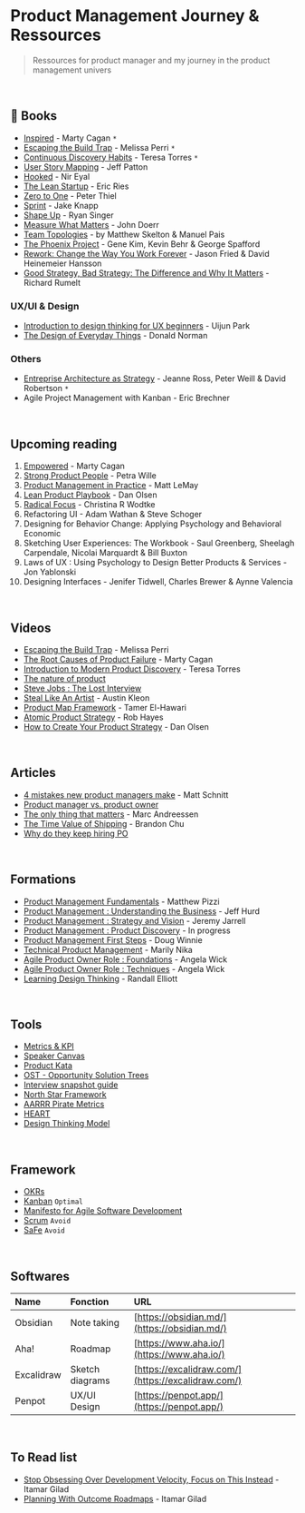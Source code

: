 # Product Management Journey & Ressources

> Ressources for product manager and my journey in the product management univers

<br>

## &#128215; Books

- [Inspired](https://amzn.to/45HBSaC) - Marty Cagan `*`
- [Escaping the Build Trap](https://amzn.to/3OCL8ad) - Melissa Perri `*`
- [Continuous Discovery Habits](https://amzn.to/3tF8G6o) - Teresa Torres `*`
- [User Story Mapping](https://amzn.to/44PptkO) -  Jeff Patton
- [Hooked](https://amzn.to/3KlvKN7) - Nir Eyal
- [The Lean Startup](https://amzn.to/3Ohzu3h) - Eric Ries
- [Zero to One](https://amzn.to/47bmG7h) - Peter Thiel
- [Sprint](https://amzn.to/3qlz83D) - Jake Knapp
- [Shape Up](https://basecamp.com/shapeup) - Ryan Singer
- [Measure What Matters](https://amzn.to/3DBTkRN) - John Doerr
- [Team Topologies](https://www.amazon.ca/Team-Topologies-Organizing-Business-Technology/dp/1942788819) - by Matthew Skelton & Manuel Pais
- [The Phoenix Project](https://www.amazon.ca/Phoenix-Project-DevOps-Helping-Business/dp/1942788290) - Gene Kim, Kevin Behr & George Spafford
- [Rework: Change the Way You Work Forever](https://basecamp.com/books/rework) - Jason Fried & David Heinemeier Hansson
- [Good Strategy, Bad Strategy: The Difference and Why It Matters](https://www.amazon.ca/Good-Strategy-Bad-Difference-Matters/dp/0307886239) - Richard Rumelt

### UX/UI & Design

- [Introduction to design thinking for UX beginners](https://www.amazon.ca/Introduction-Design-Thinking-Beginners-Experience/dp/B0BYM4LZ6Y) - Uijun Park
- [The Design of Everyday Things](https://amzn.to/3YoubUn) - Donald Norman

### Others
- [Entreprise Architecture as Strategy](https://www.amazon.ca/Enterprise-Architecture-Strategy-Foundation-Execution/dp/1591398398/ref=sr_1_1?crid=3D9P79G85WO0P&keywords=enterprise+architecture+as+strategy&qid=1708191026&s=books&sprefix=entreprise+architecture+as+strategy+%2Cstripbooks%2C59&sr=1-1) - Jeanne Ross, Peter Weill & David Robertson `*`
- Agile Project Management with Kanban - Eric Brechner

<br>

## Upcoming reading
1. [Empowered]() - Marty Cagan
2. [Strong Product People]() - Petra Wille
3. [Product Management in Practice]() - Matt LeMay
4. [Lean Product Playbook]() - Dan Olsen
5. [Radical Focus]() - Christina R Wodtke
6. Refactoring UI - Adam Wathan & Steve Schoger
7. Designing for Behavior Change: Applying Psychology and Behavioral Economic
8. Sketching User Experiences: The Workbook - Saul Greenberg, Sheelagh Carpendale, Nicolai Marquardt & Bill Buxton
9. Laws of UX : Using Psychology to Design Better Products & Services - Jon Yablonski
10. Designing Interfaces - Jenifer Tidwell, Charles Brewer & Aynne Valencia

<br>

## Videos

- [Escaping the Build Trap](https://www.youtube.com/watch?v=DmJXpI7OJuY) - Melissa Perri
- [The Root Causes of Product Failure](https://www.youtube.com/watch?v=9dccd8lihpQ) - Marty Cagan
- [Introduction to Modern Product Discovery](https://www.youtube.com/watch?v=l7-5x0ra2tc) - Teresa Torres
- [The nature of product](https://www.youtube.com/watch?v=h-KVGHoQ_98)
- [Steve Jobs : The Lost Interview](https://www.youtube.com/watch?v=TlIbRDQvAXE)
- [Steal Like An Artist](https://www.youtube.com/watch?v=oww7oB9rjgw) - Austin Kleon
- [Product Map Framework](https://www.youtube.com/watch?v=leGK_dUeUw4) - Tamer El-Hawari
- [Atomic Product Strategy](https://vimeo.com/354744389) - Rob Hayes
- [How to Create Your Product Strategy](https://www.youtube.com/watch?v=11b2JdeHoGM) - Dan Olsen

<br>

## Articles
- [4 mistakes new product managers make](https://product.hubspot.com/blog/4-mistakes-new-product-managers-make) - Matt Schnitt
- [Product manager vs. product owner](https://www.launchnotes.com/blog/product-manager-vs-product-owner)
- [The only thing that matters](https://pmarchive.com/guide_to_startups_part4.html) - Marc Andreessen
- [The Time Value of Shipping](https://blackboxofpm.com/the-time-value-of-shipping-6deaf8d7d565) - Brandon Chu
- [Why do they keep hiring PO](https://www.digitalproductjobs.com/why-do-they-keep-hiring-product-owners-and-not-product-managers-and-why-you-should-avoid-companies-that-do/#part-1projectdelivery-vs-product-companies)


<br>

## Formations
- [Product Management Fundamentals](https://www.pluralsight.com/courses/product-management-fundamentals) - Matthew Pizzi
- [Product Management : Understanding the Business](https://www.pluralsight.com/courses/product-management-understanding-business) - Jeff Hurd
- [Product Management : Strategy and Vision](https://www.pluralsight.com/courses/product-management-strategy-vision) - Jeremy Jarrell
- [Product Management : Product Discovery]() - In progress
- [Product Management First Steps]() - Doug Winnie
- [Technical Product Management]() - Marily Nika
- [Agile Product Owner Role : Foundations]() - Angela Wick
- [Agile Product Owner Role : Techniques]() - Angela Wick
- [Learning Design Thinking]() - Randall Elliott

<br>

## Tools
- [Metrics & KPI](https://github.com/robotsatan/PM-Repos/blob/main/tools/metrics.md)
- [Speaker Canvas](https://github.com/robotsatan/product-management-repository/blob/main/tools/Speaker%20Canvas.pdf)
- [Product Kata](https://melissaperri.com/blog/2015/07/22/the-product-kata)
- [OST - Opportunity Solution Trees](https://www.producttalk.org/opportunity-solution-tree/)
- [Interview snapshot guide](https://posthog.com/blog/interview-snapshot-guide)
- [North Star Framework](https://amplitude.com/blog/product-north-star-metric?ref=https://product-frameworks.com)
- [AARRR Pirate Metrics](https://www.productplan.com/glossary/aarrr-framework/)
- [HEART](https://www.productplan.com/glossary/heart-framework/)
- [Design Thinking Model](https://github.com/ProdArtisan/Product-Management-Road/blob/main/tools/Design%20Thinking%20Model.md)


<br>

## Framework

- [OKRs]()
- [Kanban]() `Optimal`
- [Manifesto for Agile Software Development](https://agilemanifesto.org/)
- [Scrum](https://scrumguides.org/index.html) `Avoid`
- [SaFe]() `Avoid`

<br>

## Softwares

| Name | Fonction | URL |
| :---- | :--- | :--- |
| Obsidian | Note taking | [https://obsidian.md/](https://obsidian.md/) |
| Aha! | Roadmap | [https://www.aha.io/](https://www.aha.io/) |
| Excalidraw | Sketch diagrams | [https://excalidraw.com/](https://excalidraw.com/) |
| Penpot | UX/UI Design | [https://penpot.app/](https://penpot.app/) |


<br>

## To Read list
- [Stop Obsessing Over Development Velocity, Focus on This Instead](https://itamargilad.com/velocity-vs-impact/) - Itamar Gilad
- [Planning With Outcome Roadmaps](https://itamargilad.com/outcome-roadmaps/) - Itamar Gilad
